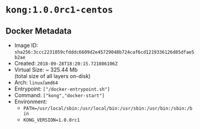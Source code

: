 # `kong:1.0.0rc1-centos`

## Docker Metadata

- Image ID: `sha256:3ccc2231059cfdddc6609d2e45729048b724caf6cd1219336126d85dfae5b2ae`
- Created: `2018-09-28T18:20:15.721086106Z`
- Virtual Size: ~ 325.44 Mb  
  (total size of all layers on-disk)
- Arch: `linux`/`amd64`
- Entrypoint: `["/docker-entrypoint.sh"]`
- Command: `["kong","docker-start"]`
- Environment:
  - `PATH=/usr/local/sbin:/usr/local/bin:/usr/sbin:/usr/bin:/sbin:/bin`
  - `KONG_VERSION=1.0.0rc1`
